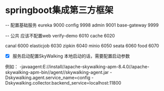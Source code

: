 # springboot集成第三方框架

-- 配置基础服务
eureka  9000
config  9998
admin  9001
base-gateway 9999

-- 公共 应该不配置web 
verify-demo  6010
cache   6020

canal   6000
elasticjob  6030
zipkin  6040
minio   6050
seata   6060
food   6070


- [x]  服务启动配置SkyWalking 本地启动的话，需要配置启动参数

例如：
-javaagent:E://install//apache-skywalking-apm-8.4.0//apache-skywalking-apm-bin//agent//skywalking-agent.jar
-Dskywalking.agent.service_name=config -Dskywalking.collector.backend_service=localhost:11800


